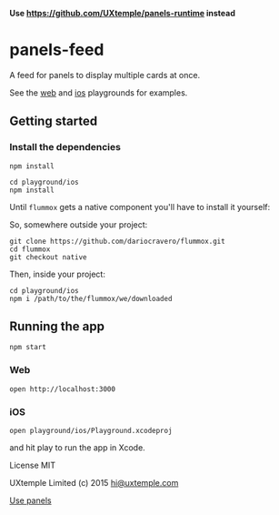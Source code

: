 **Use https://github.com/UXtemple/panels-runtime instead**

# panels-feed

A feed for panels to display multiple cards at once.

See the [web](playground/web/playground.es6) and [ios](playground/ios/playground.es6) playgrounds
for examples.

## Getting started

### Install the dependencies

```
npm install

cd playground/ios
npm install
```

Until `flummox` gets a native component you'll have to install it yourself:

So, somewhere outside your project:

```
git clone https://github.com/dariocravero/flummox.git
cd flummox
git checkout native
```

Then, inside your project:
```
cd playground/ios
npm i /path/to/the/flummox/we/downloaded
```

## Running the app

```
npm start
```

### Web

```
open http://localhost:3000
```

### iOS

```
open playground/ios/Playground.xcodeproj
```

and hit play to run the app in Xcode.



License MIT

UXtemple Limited (c) 2015 <hi@uxtemple.com>

[Use panels](https://usepanels.com)
